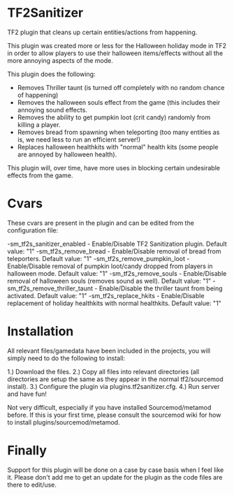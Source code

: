 # TF2Sanitizer
TF2 plugin that cleans up certain entities/actions from happening. 

This plugin was created more or less for the Halloween holiday mode in TF2 in order to allow players to use their halloween items/effects without all the more annoying aspects of the mode.

This plugin does the following:

- Removes Thriller taunt (is turned off completely with no random chance of happening)
- Removes the halloween souls effect from the game (this includes their annoying sound effects.
- Removes the ability to get pumpkin loot (crit candy) randomly from killing a player.
- Removes bread from spawning when teleporting (too many entities as is, we need less to run an efficient server!)
- Replaces halloween healthkits with "normal" health kits (some people are annoyed by halloween health).

This plugin will, over time, have more uses in blocking certain undesirable effects from the game.

# Cvars

These cvars are present in the plugin and can be edited from the configuration file:

-sm_tf2s_sanitizer_enabled - Enable/Disable TF2 Sanitization plugin. Default value: "1"
-sm_tf2s_remove_bread - Enable/Disable removal of bread from teleporters. Default value: "1"
-sm_tf2s_remove_pumpkin_loot - Enable/Disable removal of pumpkin loot/candy dropped from players in halloween mode. Default value: "1"
-sm_tf2s_remove_souls - Enable/Disable removal of halloween souls (removes sound as well). Default value: "1"
-sm_tf2s_remove_thriller_taunt - Enable/Disable the thriller taunt from being activated. Default value: "1"
-sm_tf2s_replace_hkits - Enable/Disable replacement of holiday healthkits with normal healthkits. Default value: "1"

# Installation

All relevant files/gamedata have been included in the projects, you will simply need to do the following to install:

1.) Download the files.
2.) Copy all files into relevant directories (all directories are setup the same as they appear in the normal tf2/sourcemod install).
3.) Configure the plugin via plugins.tf2sanitizer.cfg.
4.) Run server and have fun!

Not very difficult, especially if you have installed Sourcemod/metamod before. If this is your first time, please consult the sourcemod wiki for how to install plugins/sourcemod/metamod.

# Finally

Support for this plugin will be done on a case by case basis when I feel like it. Please don't add me to get an update for the plugin as the code files are there to edit/use.
